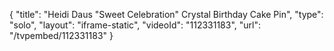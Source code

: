 {
    "title": "Heidi Daus \"Sweet Celebration\" Crystal Birthday Cake Pin",
    "type": "solo",
    "layout": "iframe-static",
    "videoId": "112331183",
    "url": "\/tvpembed\/112331183"
}